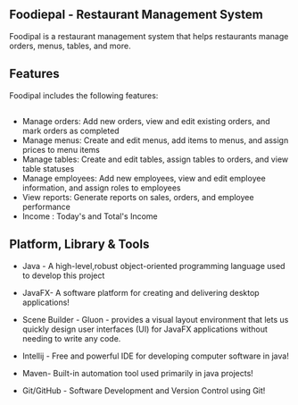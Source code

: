 ## Foodiepal - Restaurant Management System
Foodipal is a restaurant management system that helps restaurants manage orders, menus, tables, and more.

## Features
Foodipal includes the following features:

## 
+ Manage orders: Add new orders, view and edit existing orders, and mark orders as completed
+ Manage menus: Create and edit menus, add items to menus, and assign prices to menu items
+ Manage tables: Create and edit tables, assign tables to orders, and view table statuses
+ Manage employees: Add new employees, view and edit employee information, and assign roles to employees
+ View reports: Generate reports on sales, orders, and employee performance
+ Income : Today's and Total's Income

## Platform, Library & Tools

+ Java - A high-level,robust object-oriented programming language used to develop this project

+ JavaFX- A software platform for creating and delivering desktop applications!

+ Scene Builder - Gluon - provides a visual layout environment that lets us quickly design user interfaces (UI) for JavaFX applications without needing to write any code.

+ Intellij - Free and powerful IDE for developing computer software in java!

+ Maven- Built-in automation tool used primarily in java projects!

+ Git/GitHub - Software Development and Version Control using Git!
